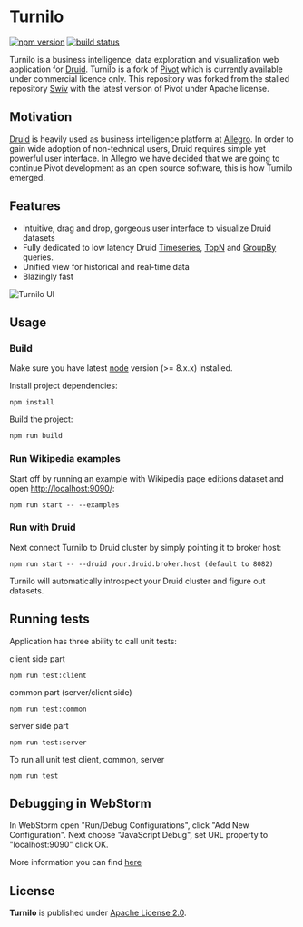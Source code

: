 # Turnilo

[![npm version](https://img.shields.io/npm/v/turnilo.svg)](https://www.npmjs.org/package/turnilo)
[![build status](https://travis-ci.org/allegro/turnilo.svg?branch=master)](https://travis-ci.org/allegro/turnilo)

Turnilo is a business intelligence, data exploration and visualization web application for [Druid](http://druid.io/).
Turnilo is a fork of [Pivot](https://github.com/implydata/pivot) which is currently available under commercial licence only.
This repository was forked from the stalled repository [Swiv](https://github.com/yahoo/swiv) 
with the latest version of Pivot under Apache license.

## Motivation

[Druid](https://github.com/druid-io/druid) is heavily used as business intelligence platform at [Allegro](https://allegro.tech/).
In order to gain wide adoption of non-technical users, Druid requires simple yet powerful user interface.
In Allegro we have decided that we are going to continue Pivot development as an open source software,
this is how Turnilo emerged.


## Features

* Intuitive, drag and drop, gorgeous user interface to visualize Druid datasets
* Fully dedicated to low latency Druid 
[Timeseries](http://druid.io/docs/latest/querying/timeseriesquery.html), 
[TopN](http://druid.io/docs/latest/querying/topnquery.html) and 
[GroupBy](http://druid.io/docs/latest/querying/groupbyquery.html) queries.
* Unified view for historical and real-time data
* Blazingly fast

![Turnilo UI](https://github.com/allegro/turnilo/raw/master/docs/images/drag-and-drop.gif)

## Usage

### Build

Make sure you have latest [node](https://nodejs.org/) version (>= 8.x.x) installed.

Install project dependencies:

```
npm install
```

Build the project:

```
npm run build
```

### Run Wikipedia examples

Start off by running an example with Wikipedia page editions dataset and open [http://localhost:9090/](http://localhost:9090/):

```
npm run start -- --examples
```

### Run with Druid

Next connect Turnilo to Druid cluster by simply pointing it to broker host:

```
npm run start -- --druid your.druid.broker.host (default to 8082)
```

Turnilo will automatically introspect your Druid cluster and figure out datasets.

## Running tests

Application has three ability to call unit tests:

client side part
```
npm run test:client
```

common part (server/client side)
```
npm run test:common
```

server side part
```
npm run test:server
```

To run all unit test client, common, server
```
npm run test
```

## Debugging in WebStorm

In WebStorm open "Run/Debug Configurations", click "Add New Configuration". Next choose "JavaScript Debug", set URL property to "localhost:9090" click OK.

More information you can find [here](https://www.jetbrains.com/help/webstorm/debugging-typescript.html)

## License

**Turnilo** is published under [Apache License 2.0](http://www.apache.org/licenses/LICENSE-2.0).
